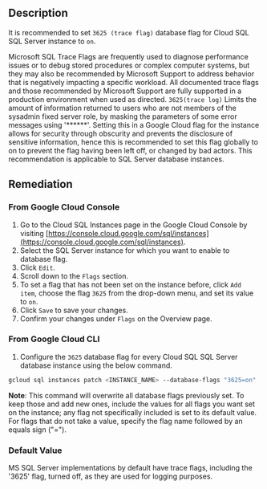 ## Description

It is recommended to set `3625 (trace flag)` database flag for Cloud SQL SQL Server instance to `on`.

Microsoft SQL Trace Flags are frequently used to diagnose performance issues or to debug stored procedures or complex computer systems, but they may also be recommended by Microsoft Support to address behavior that is negatively impacting a specific workload. All documented trace flags and those recommended by Microsoft Support are fully supported in a production environment when used as directed. `3625(trace log)` Limits the amount of information returned to users who are not members of the sysadmin fixed server role, by masking the parameters of some error messages using '******'. Setting this in a Google Cloud flag for the instance allows for security through obscurity and prevents the disclosure of sensitive information, hence this is recommended to set this flag globally to on to prevent the flag having been left off, or changed by bad actors. This recommendation is applicable to SQL Server database instances.

## Remediation

### From Google Cloud Console

1. Go to the Cloud SQL Instances page in the Google Cloud Console by visiting [https://console.cloud.google.com/sql/instances](https://console.cloud.google.com/sql/instances).
2. Select the SQL Server instance for which you want to enable to database flag.
3. Click `Edit`.
4. Scroll down to the `Flags` section.
5. To set a flag that has not been set on the instance before, click `Add item`, choose the flag `3625` from the drop-down menu, and set its value to `on`.
6. Click `Save` to save your changes.
7. Confirm your changes under `Flags` on the Overview page.

### From Google Cloud CLI

1. Configure the `3625` database flag for every Cloud SQL SQL Server database instance using the below command.

```bash
gcloud sql instances patch <INSTANCE_NAME> --database-flags "3625=on"
```

**Note**:
This command will overwrite all database flags previously set. To keep those and add new ones, include the values for all flags you want set on the instance; any flag not specifically included is set to its default value. For flags that do not take a value, specify the flag name followed by an equals sign ("=").

### Default Value

MS SQL Server implementations by default have trace flags, including the '3625' flag, turned off, as they are used for logging purposes.
